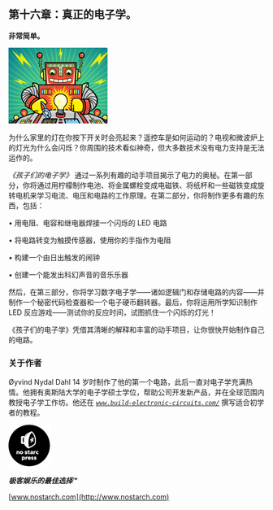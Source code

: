 ## 第十六章：真正的电子学。

**非常简单。**

![image](img/f0331-02.jpg)

为什么家里的灯在你按下开关时会亮起来？遥控车是如何运动的？电视和微波炉上的灯光为什么会闪烁？你周围的技术看似神奇，但大多数技术没有电力支持是无法运作的。

*《孩子们的电子学》* 通过一系列有趣的动手项目揭示了电力的奥秘。在第一部分，你将通过用柠檬制作电池、将金属螺栓变成电磁铁、将纸杯和一些磁铁变成旋转电机来学习电流、电压和电路的工作原理。在第二部分，你将制作更多有趣的东西，包括：

• 用电阻、电容和继电器焊接一个闪烁的 LED 电路

• 将电路转变为触摸传感器，使用你的手指作为电阻

• 构建一个由日出触发的闹钟

• 创建一个能发出科幻声音的音乐乐器

然后，在第三部分，你将学习数字电子学——诸如逻辑门和存储电路的内容——并制作一个秘密代码检查器和一个电子硬币翻转器。最后，你将运用所学知识制作 LED 反应游戏——测试你的反应时间，试图抓住一个闪烁的灯光！

《孩子们的电子学》凭借其清晰的解释和丰富的动手项目，让你很快开始制作自己的电路。

### 关于作者

Øyvind Nydal Dahl 14 岁时制作了他的第一个电路，此后一直对电子学充满热情。他拥有奥斯陆大学的电子学硕士学位，帮助公司开发新产品，并在全球范围内教授电子学工作坊。他还在 *[`www.build-electronic-circuits.com/`](http://www.build-electronic-circuits.com/)* 撰写适合初学者的教程。

![image](img/f0331-01.jpg)

***极客娱乐的最佳选择™***

[www.nostarch.com](http://www.nostarch.com)
